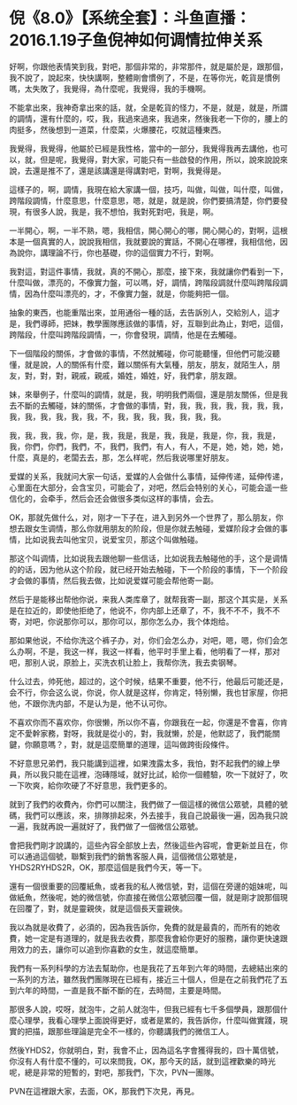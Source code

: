 # 倪《8.0》【系统全套】：斗鱼直播：2016.1.19子鱼倪神如何调情拉伸关系

好啊，你跟他表情笑到我，對吧，那個非常的，非常那件，就是屬於是，跟那個，我不說了，說起來，快快講啊，整體剛會慣例了，不是，在等你光，乾貨是慣例嗎，太失敗了，我覺得，為什麼呢，我覺得，我的手機啊。

不能拿出來，我神奇拿出來的話，就，全是乾貨的怪力，不是，就是，就是，所謂的調情，還有什麼的，哎，我，我過來過來，我過來，然後我老一下你的，腰上的肉挺多，然後想到一道菜，什麼菜，火爆腰花，哎就這種東西。

我覺得，我覺得，他屬於已經是我性格，當中的一部分，我覺得我再去講他，也可以，就，但是呢，我覺得，對大家，可能只有一些啟發的作用，所以，說來說說來說，去還是推不了，還是該講還是得講對吧，對啊，我覺得是。

這樣子的，啊，調情，我現在給大家講一個，技巧，叫做，叫做，叫什麼，叫做，跨階段調情，什麼意思，什麼意思，嗯，就是，就是說，你們要搞清楚，你們要發現，有很多人說，我是，我不想怕，我對死對吧，我是，啊。

一半開心，啊，一半不熟，嗯，我相信，開心開心的哪，開心開心的，對啊，這根本是一個真實的人，說說我相信，我就要說的實話，不開心在哪裡，我相信他，因為說你，講理論不行，你也基礎，你的這個實力不行，對啊。

我對這，對這件事情，我就，真的不開心，那麼，接下來，我就讓你們看到一下，什麼叫做，漂亮的，不像實力盤，可以嗎，好，調情，跨階段調就什麼叫跨階段調情，因為什麼叫漂亮的，才，不像實力盤，就是，你能夠把一個。

抽象的東西，也能重階出來，並用通俗一種的話，去告訴別人，交給別人，這才是，我們導師，把妹，教學團隊應該做的事情，好，互聯到此為止，對吧，這個，跨階段，什麼叫跨階段調情，一，你會發現，調情，他是在去觸碰。

下一個階段的關係，才會做的事情，不然就觸碰，你可能聽懂，但他們可能沒聽懂，就是說，人的關係有什麼，難以關係有大氣種，朋友，朋友，就陌生人，朋友，對，對，對，親戚，親戚，婚姓，婚姓，好，我們拿，朋友跟。

妹，來舉例子，什麼叫的調情，就是，我，明明我們兩個，還是朋友關係，但是我去不斷的去觸碰，妹的關係，才會做的事情，對，我，我，我，我，我，我，我，我，我，我，我，我，我，不，我，我，我，我，我，我，我。

我，我，我，我，你，是，我，我是，我是，我，我是，我是，你，我，我是，我，你們，你們，我們，不，我們，我們，有人，有人，不是，她，她，她，她，什麼，真是的，老闆去去，那，怎么样呢，然后我说哪里好朋友。

爱媒的关系，我就问大家一句话，爱媒的人会做什么事情，延伸传递，延伸传递，心里面在大部分，会含宝贝，可能会了，对吧，然后会特别的关心，可能会遥一些信化的，会牵手，然后会还会做很多类似这样的事情，会去。

OK，那就先做什么，对，刚才一下子在，进入到另外一个世界了，那么朋友，你想去跟女生调情，那么你就用朋友的阶段，但是你就去触碰，爱媒阶段才会做的事情，比如说我去叫他宝贝，说爱宝贝，那这个叫做触碰。

那这个叫调情，比如说我去跟他聊一些信话，比如说我去触碰他的手，这个是调情的的话，因为他从这个阶段，就已经开始去触碰，下一个阶段的事情，下一个阶段才会做的事情，然后我去做，比如说爱媒可能会帮他寄一副。

然后于是能移出帮他你说，来我人类库章了，就帮我寄一副，那这个其实是，关系是在拉近的，即使他拒绝了，他说不，你内部上还章了，不，我不不不，我不不寄，对吧，你说那你可以，那你可以，那你怎么办，我个体炮给。

那如果他说，不给你洗这个裤子办，对，你们会怎么办，对吧，嗯，嗯，你们会怎么办啊，不是，我这一样，我这一样看，他平时手里上看，他明看了一样，那对吧，那别人说，原脸上，买洗衣机让脸上，我帮你洗，我去卖钢琴。

什么过去，帅死他，超过的，这个时候，结果不重要，他不行，他最后可能还是，会不行，你会这么说，你说，你人就是这样，你肯定，特别懒，我也甘家屋，你把他，不跟你洗内部，不是认为是，他不认可你。

不喜欢你而不喜欢你，你很懒，所以你不喜，你跟我在一起，你還是不會喜，你肯定不愛幹家務，對呀，我就是從小的，對，我就懒，於是，他默認了，我們能關鍵，你願意嗎？，對，就是這麼簡單的道理，這叫做跨街段條件。

不好意思兄弟們，我只能講到這裡，如果洩露太多，我怕，對不起我們的線上學員，所以我只能在這裡，泡磚隱域，就好比試，給你一個體驗，吹一下就好了，吹一下吹爽，給你吹硬了不好意思，我們更多的。

就到了我們的收費內，你們可以關注，我們做了一個這樣的微信公眾號，具體的號碼，我們可以應該，來，排隊排起來，外去接手，我自己說最後一遍，因為我只說一遍，我就再說一遍就好了，我們做了一個微信公眾號。

會把我們剛才說講的，這些內容全部放上去，然後這些內容呢，會更新並且在，你可以通過這個號，聯繫到我們的銷售客服人員，這個微信公眾號是，YHDS2RYHDS2R，OK，那麼這個是我們今天，等一下。

還有一個很重要的回覆紙魚，或者我的私人微信號，對，這個在旁邊的姐妹呢，叫做紙魚，然後呢，她的微信號，你直接在微信公眾號回覆一個，就是剛才說那個現在回覆了，對，就是靈親俠，就是這個長天靈親俠。

我以為就是收費了，必須的，因為我告訴你，免費的就是最貴的，而所有的她收費，她一定是有道理的，就是我去收費，那麼我會給你更好的服務，讓你更快速跟用效力的去，讓你可以追到你喜歡的女生，就這麼簡單。

我們有一系列科學的方法去幫助你，也是我花了五年到六年的時間，去總結出來的一系列的方法，雖然我們團隊現在已經有，接近三十個人，但是在之前我們花了五到六年的時間，一直是我不斷不斷的在，去時間，主要是時間。

那很多人說，哎呀，就泡牛，之前人就泡牛，但我已經有七千多個學員，跟那個什麼心理學，我看心理學上面說得更好，或者是累的，我告訴你，什麼叫做實踐，現實的把描，跟那些理論是完全不一樣的，你聽講我們的微信工人。

然後YHDS2，你就明白，對，我會不止，因為這名字會獲得我的，四十萬信號，你沒有人有什麼不懂的，可以來問我，OK，那今天的話，就到這裡歡樂的時光呢，總是非常的短暫的，對吧，那我們，下次，PVN一團隊。

PVN在這裡跟大家，去面，OK，那我們下次見，再見。
